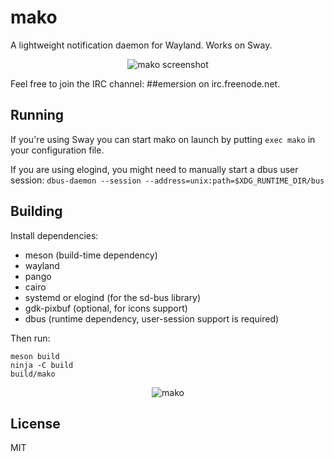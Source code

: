 # mako

A lightweight notification daemon for Wayland. Works on Sway.

<p align="center">
  <img src="https://sr.ht/meoc.png" alt="mako screenshot">
</p>

Feel free to join the IRC channel: ##emersion on irc.freenode.net.

## Running

If you're using Sway you can start mako on launch by putting `exec mako` in
your configuration file.

If you are using elogind, you might need to manually start a dbus user session:
`dbus-daemon --session --address=unix:path=$XDG_RUNTIME_DIR/bus`

## Building

Install dependencies:

* meson (build-time dependency)
* wayland
* pango
* cairo
* systemd or elogind (for the sd-bus library)
* gdk-pixbuf (optional, for icons support)
* dbus (runtime dependency, user-session support is required)

Then run:

```shell
meson build
ninja -C build
build/mako
```

<p align="center">
  <img src="https://sr.ht/frOL.jpg" alt="mako">
</p>

## License

MIT
